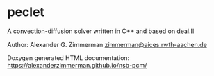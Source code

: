 # peclet
A convection-diffusion solver written in C++ and based on deal.II

Author: Alexander G. Zimmerman <zimmerman@aices.rwth-aachen.de>

Doxygen generated HTML documentation: https://alexanderzimmerman.github.io/nsb-pcm/

